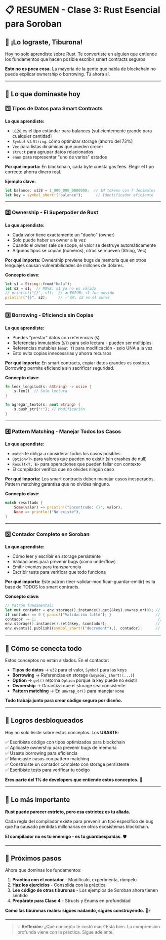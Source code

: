 # 📋 RESUMEN - Clase 3: Rust Esencial para Soroban

## 🎉 ¡Lo lograste, Tiburona!

Hoy no solo aprendiste sobre Rust. Te convertiste en alguien que entiende los fundamentos que hacen posible escribir smart contracts seguros.

**Esto no es poca cosa.** La mayoría de la gente que habla de blockchain no puede explicar ownership o borrowing. Tú ahora sí.

---

## 🧩 Lo que dominaste hoy

### 1️⃣ Tipos de Datos para Smart Contracts

**Lo que aprendiste:**
- `u128` es el tipo estándar para balances (suficientemente grande para cualquier cantidad)
- `Symbol` vs `String`: cómo optimizar storage (ahorro del 73%)
- `Vec` para listas dinámicas que pueden crecer
- `struct` para agrupar datos relacionados
- `enum` para representar "uno de varios" estados

**Por qué importa:**
En blockchain, cada byte cuesta gas fees. Elegir el tipo correcto ahorra dinero real.

**Ejemplo clave:**
```rust
let balance: u128 = 1_000_000_0000000;  // 1M tokens con 7 decimales
let key = symbol_short!("balance");      // Identificador eficiente
```

---

### 2️⃣ Ownership - El Superpoder de Rust

**Lo que aprendiste:**
- Cada valor tiene exactamente un "dueño" (owner)
- Solo puede haber un owner a la vez
- Cuando el owner sale de scope, el valor se destruye automáticamente
- Algunos tipos se copian (números), otros se mueven (String, Vec)

**Por qué importa:**
Ownership previene bugs de memoria que en otros lenguajes causan vulnerabilidades de millones de dólares.

**Concepto clave:**
```rust
let s1 = String::from("hola");
let s2 = s1;  // MOVE: s1 ya no es válido
// println!("{}", s1);  // ❌ ERROR: s1 fue movido
println!("{}", s2);     // ✅ OK: s2 es el owner
```

---

### 3️⃣ Borrowing - Eficiencia sin Copias

**Lo que aprendiste:**
- Puedes "prestar" datos con referencias (`&`)
- Referencias inmutables (`&T`) para solo lectura - pueden ser múltiples
- Referencias mutables (`&mut T`) para modificación - solo UNA a la vez
- Esto evita copias innecesarias y ahorra recursos

**Por qué importa:**
En smart contracts, copiar datos grandes es costoso. Borrowing permite eficiencia sin sacrificar seguridad.

**Concepto clave:**
```rust
fn leer_longitud(s: &String) -> usize {
    s.len()  // Solo lectura
}

fn agregar_texto(s: &mut String) {
    s.push_str("!"); // Modificación
}
```

---

### 4️⃣ Pattern Matching - Manejar Todos los Casos

**Lo que aprendiste:**
- `match` te obliga a considerar todos los casos posibles
- `Option<T>` para valores que pueden no existir (sin crashes de null)
- `Result<T, E>` para operaciones que pueden fallar con contexto
- El compilador verifica que no olvides ningún caso

**Por qué importa:**
Los smart contracts deben manejar casos inesperados. Pattern matching garantiza que no olvides ninguno.

**Concepto clave:**
```rust
match resultado {
    Some(valor) => println!("Encontrado: {}", valor),
    None => println!("No existe"),
}
```

---

### 5️⃣ Contador Completo en Soroban

**Lo que aprendiste:**
- Cómo leer y escribir en storage persistente
- Validaciones para prevenir bugs (como underflow)
- Emitir eventos para transparencia
- Escribir tests para verificar que todo funciona

**Por qué importa:**
Este patrón (leer-validar-modificar-guardar-emitir) es la base de TODOS los smart contracts.

**Concepto clave:**
```rust
// Patrón fundamental:
let mut contador = env.storage().instance().get(&key).unwrap_or(0); // Leer
if contador == 0 { panic!("Validación falló"); }                    // Validar
contador -= 1;                                                       // Modificar
env.storage().instance().set(&key, &contador);                      // Guardar
env.events().publish((symbol_short!("decrement"),), contador);      // Emitir
```

---

## 🔗 Cómo se conecta todo

Estos conceptos no están aislados. En el contador:

- **Tipos de datos** → `u32` para el valor, `Symbol` para las keys
- **Borrowing** → Referencias en storage (`&symbol_short!(...)`)
- **Option** → `get()` retorna `Option` porque la key puede no existir
- **Ownership** → Garantiza que el storage sea consistente
- **Pattern matching** → En `unwrap_or()` para manejar `None`

**Todo trabaja junto para crear código seguro por diseño.**

---

## 💪 Logros desbloqueados

Hoy no solo leíste sobre estos conceptos. Los **USASTE**:

✅ Escribiste código con tipos optimizados para blockchain  
✅ Aplicaste ownership para prevenir bugs de memoria  
✅ Usaste borrowing para eficiencia  
✅ Manejaste casos con pattern matching  
✅ Construiste un contador completo con storage persistente  
✅ Escribiste tests para verificar tu código

**Eres parte del 1% de developers que entiende estos conceptos.** 🦈

---

## 🎯 Lo más importante

**Rust puede parecer estricto, pero esa estrictez es tu aliada.**

Cada regla del compilador existe para prevenir un tipo específico de bug que ha causado pérdidas millonarias en otros ecosistemas blockchain.

**El compilador no es tu enemigo - es tu guardaespaldas.** 🛡️

---

## 🚀 Próximos pasos

Ahora que dominas los fundamentos:

1. **Practica con el contador** - Modifícalo, experimenta, rómpelo
2. **Haz los ejercicios** - Consolida con la práctica
3. **Lee código de otras tiburonas** - Los ejemplos de Soroban ahora tienen sentido
4. **Prepárate para Clase 4** - Structs y Enums en profundidad

**Como las tiburonas reales: sigues nadando, sigues construyendo.** 🦈⚡

---

> 💡 **Reflexión:** ¿Qué concepto te costó más? Está bien. La comprensión profunda viene con la práctica. Sigue adelante.